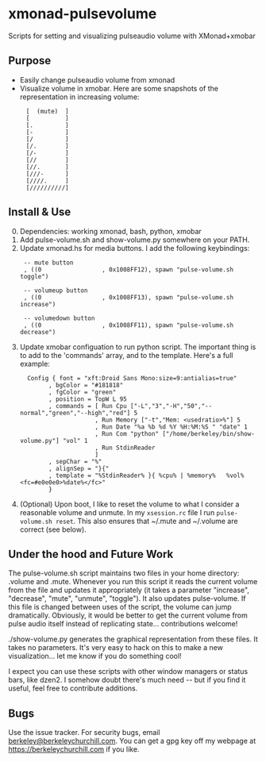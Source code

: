 # xmonad-pulsevolume
Scripts for setting and visualizing pulseaudio volume with XMonad+xmobar

## Purpose

 * Easily change pulseaudio volume from xmonad
 * Visualize volume in xmobar.  Here are some snapshots of the representation in increasing volume:

```
     [  (mute)  ]
     [          ]
     [.         ]
     [-         ]
     [/         ]
     [/.        ]
     [/-        ]
     [//        ]
     [//.       ]
     [///-      ]
     [////.     ]
     [//////////]
```

## Install & Use

0. Dependencies: working xmonad, bash, python, xmobar
1. Add pulse-volume.sh and show-volume.py somewhere on your PATH.
2. Update xmonad.hs for media buttons.  I add the following keybindings:
   ```
    -- mute button
    , ((0                 , 0x1008FF12), spawn "pulse-volume.sh toggle")

    -- volumeup button
    , ((0                 , 0x1008FF13), spawn "pulse-volume.sh increase")

    -- volumedown button
    , ((0                 , 0x1008FF11), spawn "pulse-volume.sh decrease")
   ```
3. Update xmobar configuation to run python script.  The important thing is to add to the 'commands' array, and to the template.  Here's a full example:
   ```
     Config { font = "xft:Droid Sans Mono:size=9:antialias=true"
           , bgColor = "#181818"
           , fgColor = "green"
           , position = TopW L 95
           , commands = [ Run Cpu ["-L","3","-H","50","--normal","green","--high","red"] 5
                        , Run Memory ["-t","Mem: <usedratio>%"] 5
                        , Run Date "%a %b %d %Y %H:%M:%S " "date" 1
                        , Run Com "python" ["/home/berkeley/bin/show-volume.py"] "vol" 1
                        , Run StdinReader
                        ]
           , sepChar = "%"
           , alignSep = "}{"
           , template = "%StdinReader% }{ %cpu% | %memory%   %vol%  <fc=#e0e0e0>%date%</fc>"
           }
   ```
4. (Optional) Upon boot, I like to reset the volume to what I consider a reasonable volume and unmute.  In my `xsession.rc` file I run `pulse-volume.sh reset`.  This also ensures that ~/.mute and ~/.volume are correct (see below).

## Under the hood and Future Work

The pulse-volume.sh script maintains two files in your home directory: .volume and .mute.  Whenever you run this script it reads the current volume from the file and updates it appropriately (it takes a parameter "increase", "decrease", "mute", "unmute", "toggle").  It also updates pulse-volume.  If this file is changed between uses of the script, the volume can jump dramatically.  Obviously, it would be better to get the current volume from pulse audio itself instead of replicating state... contributions welcome!

./show-volume.py generates the graphical representation from these files.  It takes no parameters.  It's very easy to hack on this to make a new visualization... let me know if you do something cool!

I expect you can use these scripts with other window managers or status bars, like dzen2.  I somehow doubt there's much need -- but if you find it useful, feel free to contribute additions.

## Bugs

Use the issue tracker.  For security bugs, email berkeley@berkeleychurchill.com.  You can get a gpg key off my webpage at https://berkeleychurchill.com if you like.
